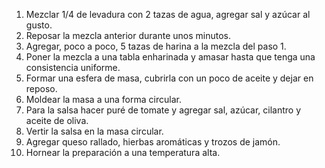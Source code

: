 1. Mezclar 1/4 de levadura con 2 tazas de agua, agregar sal y azúcar al gusto.
2. Reposar la mezcla anterior durante unos minutos.
3. Agregar, poco a poco, 5 tazas de harina a la mezcla del paso 1.
4. Poner la mezcla a una tabla enharinada y amasar hasta que tenga una consistencia uniforme.
5. Formar una esfera de masa, cubrirla con un poco de aceite y dejar en reposo.
6. Moldear la masa a una forma circular.
7. Para la salsa hacer puré de tomate y agregar sal, azúcar, cilantro y aceite de oliva.
8. Vertir la salsa en la masa circular.
9. Agregar queso rallado, hierbas aromáticas y trozos de jamón.
10. Hornear la preparación a una temperatura alta.